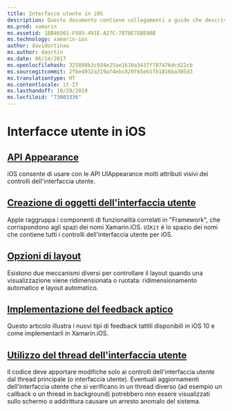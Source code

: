 ```yaml
---
title: Interfacce utente in iOS
description: Questo documento contiene collegamenti a guide che descrivono come creare interfacce utente nell'app Xamarin.iOS. Le guide collegate coprono l'aspetto dell'API, la creazione di oggetti dell'interfaccia utente, le opzioni di layout e altro ancora.
ms.prod: xamarin
ms.assetid: 1BB46561-F503-491E-A27C-7878E7EBE00B
ms.technology: xamarin-ios
author: davidortinau
ms.author: daortin
ms.date: 06/14/2017
ms.openlocfilehash: 325898b3c934e25ae1610a3437f787476dcd22cb
ms.sourcegitcommit: 2fbe4932a319af4ebc829f65eb1fb1816ba305d3
ms.translationtype: HT
ms.contentlocale: it-IT
ms.lasthandoff: 10/29/2019
ms.locfileid: "73003336"
---
```

# <a name="user-interfaces-in-ios"></a>Interfacce utente in iOS

## <a name="appearance-apiintroduction-to-the-appearance-apimd"></a>[API Appearance](introduction-to-the-appearance-api.md)

iOS consente di usare con le API UIAppearance molti attributi visivi dei controlli dell'interfaccia utente.

## <a name="creating-user-interface-objectsiosuser-interfaceios-uicreating-ui-objectsmd"></a>[Creazione di oggetti dell'interfaccia utente](~/ios/user-interface/ios-ui/creating-ui-objects.md)

Apple raggruppa i componenti di funzionalità correlati in "Framework", che corrispondono agli spazi dei nomi Xamarin.iOS. `UIKit` è lo spazio dei nomi che contiene tutti i controlli dell'interfaccia utente per iOS.

## <a name="layout-optionsiosuser-interfaceios-uilayout-optionsmd"></a>[Opzioni di layout](~/ios/user-interface/ios-ui/layout-options.md)

Esistono due meccanismi diversi per controllare il layout quando una visualizzazione viene ridimensionata o ruotata: ridimensionamento automatico e layout automatico.

## <a name="providing-haptic-feedbackiosuser-interfaceios-uihaptic-feedbackmd"></a>[Implementazione del feedback aptico](~/ios/user-interface/ios-ui/haptic-feedback.md)

Questo articolo illustra i nuovi tipi di feedback tattili disponibili in iOS 10 e come implementarli in Xamarin.iOS.

## <a name="working-with-the-ui-threadiosuser-interfaceios-uiui-threadmd"></a>[Utilizzo del thread dell'interfaccia utente](~/ios/user-interface/ios-ui/ui-thread.md)

Il codice deve apportare modifiche solo ai controlli dell'interfaccia utente dal thread principale (o interfaccia utente). Eventuali aggiornamenti dell'interfaccia utente che si verificano in un thread diverso (ad esempio un callback o un thread in background) potrebbero non essere visualizzati sullo schermo o addirittura causare un arresto anomalo del sistema.
